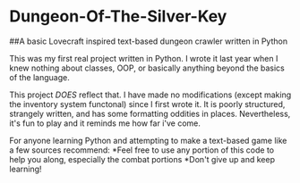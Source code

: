 # Dungeon-Of-The-Silver-Key
##A basic Lovecraft inspired text-based dungeon crawler written in Python

This was my first real project written in Python. I wrote it last year when I knew nothing about classes, OOP, or basically anything beyond the basics of the language.

This project *DOES* reflect that. I have made no modifications (except making the inventory system functonal) since I first wrote it.
It is poorly structured, strangely written, and has some formatting oddities in places. Nevertheless, it's fun to play and it reminds me how far i've come.

For anyone learning Python and attempting to make a text-based game like a few sources recommend:
*Feel free to use any portion of this code to help you along, especially the combat portions
*Don't give up and keep learning!
